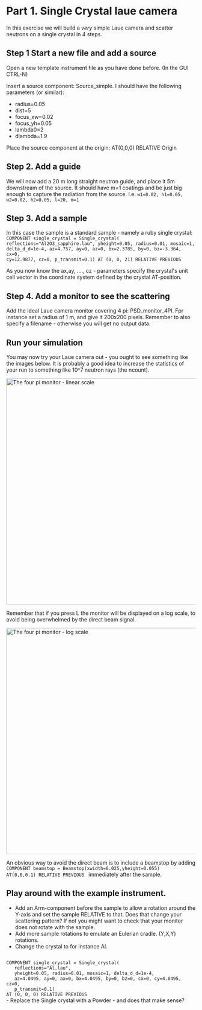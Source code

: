 # Part 1. Single Crystal laue camera
In this exercise we will build a _very_ simple Laue camera and scatter neutrons on a single crystal in 4 steps.

## Step 1 Start a new file and add a source
Open a new template instrument file as you have done before. (In the GUI CTRL-N)

Insert a source component: Source_simple. I should have the following parameters (or similar):
- radius=0.05
- dist=5
- focus_xw=0.02
- focus_yh=0.05
- lambda0=2
- dlambda=1.9

Place the source component at the origin: AT(0,0,0) RELATIVE Origin

## Step 2. Add a guide
We will now add a 20 m long straight neutron guide, and place it 5m downstream of the source. It should have m=1 coatings and be just
big enough to capture the radiation from the source. I.e.
```w1=0.02, h1=0.05, w2=0.02, h2=0.05, l=20, m=1```

## Step 3. Add a sample
In this case the sample is a standard sample - namely a ruby single crystal:
<code>
COMPONENT single_crystal = Single_crystal(
  reflections="Al2O3_sapphire.lau",
  yheight=0.05, radius=0.01, mosaic=1, delta_d_d=1e-4,
  az=4.757, ay=0, az=0, bx=2.3785, by=0, bz=-3.364, cx=0, cy=12.9877, cz=0,
  p_transmit=0.1)
AT (0, 0, 21) RELATIVE PREVIOUS
</code>

As you now know the ax,ay, ...., cz - parameters specify the crystal's unit cell vector in the coordinate system defined by the crystal AT-position.

## Step 4. Add a monitor to see the scattering
Add the ideal Laue camera monitor covering 4 pi: PSD_monitor_4PI. Fpr instance set a radius of 1 m, and give it 200x200 pixels. Remember to also 
specify a filename - otherwise you will get no output data.

## Run your simulation
You may now try your Laue camera out - you ought to see something like the images below. It is probably a good idea to increase the statistics
of your run to something like 10^7 neutron rays (the ncount).

<img src="fpi.png" title="The four pi monitor - linear scale" width=600></img>

Remember that if you press L the monitor will be displayed on a log scale, to avoid being overwhelmed by the direct beam signal. 

<img src="fpi_log.png" title="The four pi monitor - log scale" width=600></img>

An obvious way to avoid the direct beam is to include a beamstop by adding
<code>
COMPONENT beamstop = Beamstop(xwidth=0.025,yheight=0.055)
AT(0,0,0.1) RELATIVE PREVIOUS
</code>
immediately after the sample.

## Play around with the example instrument.
- Add an Arm-component before the sample to allow a rotation around the Y-axis and set the sample RELATIVE to that. Does that change your scattering 
pattern? If not you might want to check that your monitor does not rotate with the sample.
- Add more sample rotations to emulate an Eulerian cradle. (Y,X,Y) rotations.
- Change the crystal to for instance Al.
<code>
COMPONENT single_crystal = Single_crystal(
   reflections="Al.lau",
   yheight=0.05, radius=0.01, mosaic=1, delta_d_d=1e-4,
   az=4.0495, ay=0, ax=0, bx=4.0495, by=0, bz=0, cx=0, cy=4.0495, cz=0,
   p_transmit=0.1)
AT (0, 0, 0) RELATIVE PREVIOUS
</code>
- Replace the Single crystal with a Powder - and does that make sense?




